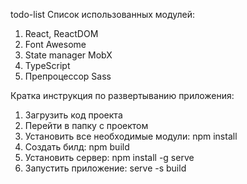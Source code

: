 todo-list
Список использованных модулей:

1. React, ReactDOM
2. Font Awesome
3. State manager MobX
4. TypeScript
5. Препроцессор Sass


Кратка инструкция по развертыванию приложения:

1. Загрузить код проекта
2. Перейти в папку с проектом
3. Установить все необходимые модули: npm install
4. Создать билд: npm build
5. Установить сервер: npm install -g serve
6. Запустить приложение: serve -s build
